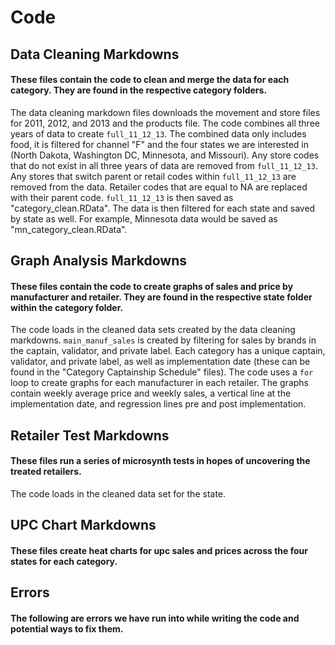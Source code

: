 Code
================
## Data Cleaning Markdowns
#### These files contain the code to clean and merge the data for each category. They are found in the respective category folders. 
The data cleaning markdown files downloads the movement and store files for 2011, 2012, and 2013 and the products file. The code combines all three years of data to create `full_11_12_13`. The combined data only includes food, it is filtered for channel "F" and the four states we are interested in (North Dakota, Washington DC, Minnesota, and Missouri). Any store codes that do not exist in all three years of data are removed from `full_11_12_13`.  Any stores that switch parent or retail codes within `full_11_12_13` are removed from the data. Retailer codes that are equal to NA are replaced with their parent code. `full_11_12_13` is then saved as "category_clean.RData". The data is then filtered for each state and saved by state as well. For example, Minnesota data would be saved as "mn_category_clean.RData". 

## Graph Analysis Markdowns
#### These files contain the code to create graphs of sales and price by manufacturer and retailer. They are found in the respective state folder within the category folder. 
The code loads in the cleaned data sets created by the data cleaning markdowns. `main_manuf_sales` is created by filtering for sales by brands in the captain, validator, and private label. Each category has a unique captain, validator, and private label, as well as implementation date (these can be found in the "Category Captainship Schedule" files). The code uses a `for` loop to create graphs for each manufacturer in each retailer. The graphs contain weekly average price and weekly sales, a vertical line at the implementation date, and regression lines pre and post implementation. 

## Retailer Test Markdowns
#### These files run a series of microsynth tests in hopes of uncovering the treated retailers. 
The code loads in the cleaned data set for the state. 


## UPC Chart Markdowns
#### These files create heat charts for upc sales and prices across the four states for each category. 


## Errors
#### The following are errors we have run into while writing the code and potential ways to fix them. 



